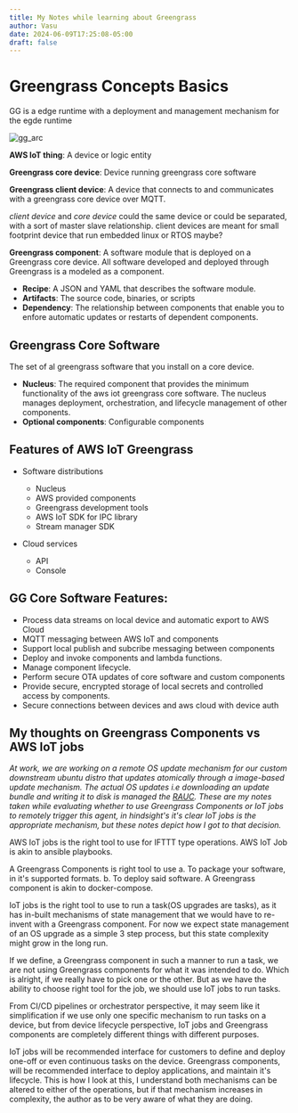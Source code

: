 ```yaml
---
title: My Notes while learning about Greengrass
author: Vasu
date: 2024-06-09T17:25:08-05:00
draft: false
---
```


# Greengrass Concepts Basics

GG is a edge runtime with a deployment and management mechanism for the egde runtime

![gg_arc](/gg_post.png)

**AWS IoT thing**: A device or logic entity

**Greengrass core device**: Device running greengrass core software

**Greengrass client device**: A device that connects to and communicates with a greengrass core device over MQTT.

*client device* and *core device* could the same device or could be separated, with a sort of master slave relationship. client devices are meant for small footprint device that run embedded linux or RTOS maybe?

**Greengrass component**: A software module that is deployed on a Greengrass core device. All software developed and deployed through Greengrass is a modeled as a component. 
- **Recipe**: A JSON  and YAML that describes the software module.
- **Artifacts**: The source code, binaries, or scripts
- **Dependency**: The relationship between components that enable you to enfore automatic updates or restarts of dependent components. 

## Greengrass Core Software 
The set of al greengrass software that you install on a core device. 
- **Nucleus**: The required component that provides the minimum functionality of the aws iot greengrass core software. The nucleus manages deployment, orchestration, and lifecycle management of other components. 
- **Optional components**: Configurable components

## Features of AWS IoT Greengrass

- Software distributions
	- Nucleus
	- AWS provided components
	- Greengrass development tools
	- AWS IoT SDK for IPC library
	- Stream manager SDK 
	
-  Cloud services
	- API
	- Console

## GG Core Software Features:
- Process data streams on local device and automatic export to AWS Cloud
- MQTT messaging between AWS IoT and components
- Support local publish and subcribe messaging between components
- Deploy and invoke components and lambda functions.
- Manage component lifecycle.
- Perform secure OTA updates of core software and custom components
- Provide secure, encrypted storage of local secrets and controlled access by components.
- Secure connections between devices and aws cloud with device auth

## My thoughts on Greengrass Components vs AWS IoT jobs

_At work, we are working on a remote OS update mechanism for our custom downstream ubuntu distro that updates atomically through a image-based update mechanism. The actual OS updates i.e downloading an update bundle and writing it to disk is managed the [RAUC](https://rauc.io/). These are my notes taken while evaluating whether to use Greengrass Components or IoT jobs to remotely trigger this agent, in hindsight's it's clear IoT jobs is the appropriate mechanism, but these notes depict how I got to that decision._

AWS IoT jobs is the right tool to use for IFTTT type operations. 
AWS IoT Job is akin to ansible playbooks.

A Greengrass Components is right tool to use
	a. To package your software, in it's supported formats.
	b. To deploy said software.
A Greengrass component is akin to docker-compose.

IoT jobs is the right tool to use to run a task(OS upgrades are tasks), as it has in-built mechanisms of state management that we would have to re-invent with a  Greengrass component. For now we expect state management of an OS upgrade as a simple 3 step process, but this state complexity might grow in the long run.

If we define, a Greengrass component in such a manner to run a task, we are not using Greengrass components for what it was intended to do. Which is alright, if we really have to pick one or the other. But as we have the ability to choose right tool for the job, we should use IoT jobs to run tasks.

From CI/CD pipelines or orchestrator perspective, it may seem like it simplification if we use only one specific mechanism to run tasks on a device, but from device lifecycle perspective, IoT jobs and Greengrass components are completely different things with different purposes.

IoT jobs will be recommended interface for customers to define and deploy one-off or even continuous tasks on the device. Greengrass components, will be recommended interface to deploy applications, and maintain it's lifecycle. This is how I look at this, I understand both mechanisms can be altered to either of the operations, but if that mechanism increases in complexity, the author as to be very aware of what they are doing.






